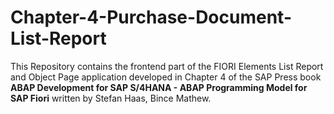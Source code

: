# Chapter-4-Purchase-Document-List-Report
This Repository contains the frontend part of the FIORI Elements List Report and Object Page application developed in Chapter 4 of the SAP Press book **ABAP Development for SAP S/4HANA - ABAP Programming Model for SAP Fiori** written by Stefan Haas, Bince Mathew.
